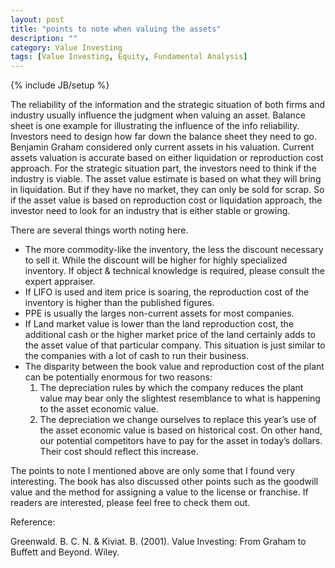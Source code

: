 ```yaml
---
layout: post
title: "points to note when valuing the assets"
description: ""
category: Value Investing
tags: [Value Investing, Equity, Fundamental Analysis]
---
```

{% include JB/setup %}

The reliability of the information and the strategic situation of both firms and industry usually influence the judgment when valuing an asset. Balance sheet is one example for illustrating the influence of the info reliability. Investors need to design how far down the balance sheet they need to go. Benjamin Graham considered only current assets in his valuation. Current assets valuation is accurate based on either liquidation or reproduction cost approach. For the strategic situation part, the investors need to think if the industry is viable. The asset value estimate is based on what they will bring in liquidation. But if they have no market, they can only be sold for scrap. So if the asset value is based on reproduction cost or liquidation approach, the investor need to look for an industry that is either stable or growing.

There are several things worth noting here.

- The more commodity-like the inventory, the less the discount necessary to sell it. While the discount will be higher for highly specialized inventory. If object & technical knowledge is required, please consult the expert appraiser.
- If LIFO is used and item price is soaring, the reproduction cost of the inventory is higher than the published figures.
- PPE is usually the larges non-current assets for most companies.
- If Land market value is lower than the land reproduction cost, the additional cash or the higher market price of the land certainly adds to the asset value of that particular company. This situation is just similar to the companies with a lot of cash to run their business.
- The disparity between the book value and reproduction cost of the plant can be potentially enormous for two reasons:
  1. The depreciation rules by which the company reduces the plant value may bear only the slightest resemblance to what is happening to the asset economic value.
  2. The depreciation we change ourselves to replace this year’s use of the asset economic value is based on historical cost. On other hand, our potential competitors have to pay for the asset in today’s dollars. Their cost should reflect this increase.

The points to note I mentioned above are only some that I found very interesting. The book has also discussed other points such as the goodwill value and the method for assigning a value to the license or franchise. If readers are interested, please feel free to check them out.

Reference:

Greenwald. B. C. N. & Kiviat. B. (2001). Value Investing: From Graham to Buffett and Beyond. Wiley.

